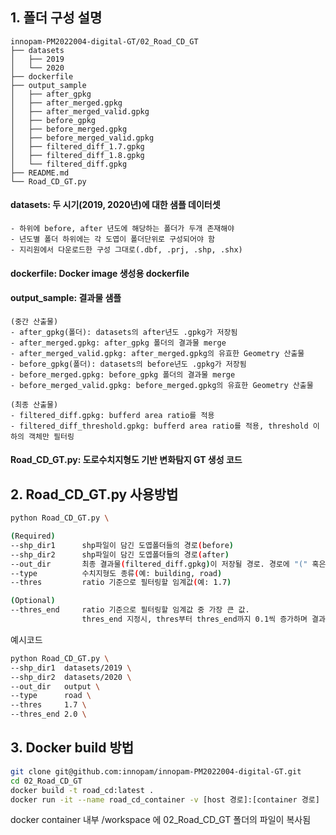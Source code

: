 ## 1. 폴더 구성 설명
```
innopam-PM2022004-digital-GT/02_Road_CD_GT
├── datasets
│   ├── 2019
│   └── 2020
├── dockerfile
├── output_sample
│   ├── after_gpkg
│   ├── after_merged.gpkg
│   ├── after_merged_valid.gpkg
│   ├── before_gpkg
│   ├── before_merged.gpkg
│   ├── before_merged_valid.gpkg
│   ├── filtered_diff_1.7.gpkg
│   ├── filtered_diff_1.8.gpkg
│   └── filtered_diff.gpkg
├── README.md
└── Road_CD_GT.py
```

#### datasets: 두 시기(2019, 2020년)에 대한 샘플 데이터셋
    - 하위에 before, after 년도에 해당하는 폴더가 두개 존재해야
    - 년도별 폴더 하위에는 각 도엽이 폴더단위로 구성되어야 함
    - 지리원에서 다운로드한 구성 그대로(.dbf, .prj, .shp, .shx)

#### dockerfile: Docker image 생성용 dockerfile

#### output_sample: 결과물 샘플
    (중간 산출물)
    - after_gpkg(폴더): datasets의 after년도 .gpkg가 저장됨
    - after_merged.gpkg: after_gpkg 폴더의 결과물 merge
    - after_merged_valid.gpkg: after_merged.gpkg의 유효한 Geometry 산출물
    - before_gpkg(폴더): datasets의 before년도 .gpkg가 저장됨
    - before_merged.gpkg: before_gpkg 폴더의 결과물 merge
    - before_merged_valid.gpkg: before_merged.gpkg의 유효한 Geometry 산출물

    (최종 산출물)
    - filtered_diff.gpkg: bufferd area ratio를 적용
    - filtered_diff_threshold.gpkg: bufferd area ratio를 적용, threshold 이하의 객체만 필터링

#### Road_CD_GT.py: 도로수치지형도 기반 변화탐지 GT 생성 코드

## 2. Road_CD_GT.py 사용방법
```bash
python Road_CD_GT.py \

(Required)
--shp_dir1      shp파일이 담긴 도엽폴더들의 경로(before)
--shp_dir2      shp파일이 담긴 도엽폴더들의 경로(after)
--out_dir       최종 결과물(filtered_diff.gpkg)이 저장될 경로. 경로에 "(" 혹은 ")"가 없도록 할 것
--type          수치지형도 종류(예: building, road)
--thres         ratio 기준으로 필터링할 임계값(예: 1.7)

(Optional)
--thres_end     ratio 기준으로 필터링할 임계값 중 가장 큰 값.
                thres_end 지정시, thres부터 thres_end까지 0.1씩 증가하며 결과물을 저장(예: 2.0)

```

예시코드
```bash
python Road_CD_GT.py \
--shp_dir1  datasets/2019 \
--shp_dir2  datasets/2020 \
--out_dir   output \
--type      road \
--thres     1.7 \
--thres_end 2.0 \
```

## 3. Docker build 방법
```bash
git clone git@github.com:innopam/innopam-PM2022004-digital-GT.git
cd 02_Road_CD_GT
docker build -t road_cd:latest .
docker run -it --name road_cd_container -v [host 경로]:[container 경로] road_cd:latest
```
docker container 내부 /workspace 에 02_Road_CD_GT 폴더의 파일이 복사됨